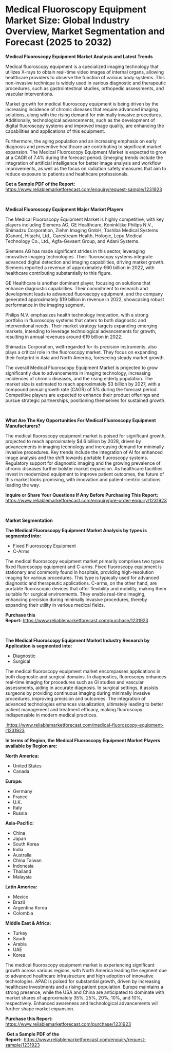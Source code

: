 <p><h1>Medical Fluoroscopy Equipment Market Size: Global Industry Overview, Market Segmentation and Forecast (2025 to 2032)</h1></p><p><strong>Medical Fluoroscopy Equipment Market Analysis and Latest Trends</strong></p>
<p><p>Medical fluoroscopy equipment is a specialized imaging technology that utilizes X-rays to obtain real-time video images of internal organs, allowing healthcare providers to observe the function of various body systems. This non-invasive technique is widely used in various diagnostic and therapeutic procedures, such as gastrointestinal studies, orthopedic assessments, and vascular interventions.</p><p>Market growth for medical fluoroscopy equipment is being driven by the increasing incidence of chronic diseases that require advanced imaging solutions, along with the rising demand for minimally invasive procedures. Additionally, technological advancements, such as the development of digital fluoroscopy systems and improved image quality, are enhancing the capabilities and applications of this equipment.</p><p>Furthermore, the aging population and an increasing emphasis on early diagnosis and preventive healthcare are contributing to significant market expansion. The Medical Fluoroscopy Equipment Market is expected to grow at a CAGR of 7.4% during the forecast period. Emerging trends include the integration of artificial intelligence for better image analysis and workflow improvements, as well as the focus on radiation safety measures that aim to reduce exposure to patients and healthcare professionals.</p></p>
<p><strong>Get a Sample PDF of the Report:&nbsp;</strong> <a href="https://www.reliablemarketforecast.com/enquiry/request-sample/1231923?utm_campaign=1167&utm_medium=2&utm_source=Github&utm_content=ia&utm_term=13042025&utm_id=medical-fluoroscopy-equipment">https://www.reliablemarketforecast.com/enquiry/request-sample/1231923</a></p>
<p>&nbsp;</p>
<p><strong>Medical Fluoroscopy Equipment Major Market Players</strong></p>
<p><p>The Medical Fluoroscopy Equipment Market is highly competitive, with key players including Siemens AG, GE Healthcare, Koninklijke Philips N.V., Shimadzu Corporation, Ziehm Imaging GmbH, Toshiba Medical Systems (Canon), Hitachi, Ltd., Carestream Health, Hologic, Lepu Medical Technology Co., Ltd., Agfa-Gevaert Group, and Adani Systems. </p><p>Siemens AG has made significant strides in this sector, leveraging innovative imaging technologies. Their fluoroscopy systems integrate advanced digital detection and imaging capabilities, driving market growth. Siemens reported a revenue of approximately €60 billion in 2022, with healthcare contributing substantially to this figure.</p><p>GE Healthcare is another dominant player, focusing on solutions that enhance diagnostic capabilities. Their commitment to research and development leads to advanced fluoroscopy equipment, and the company generated approximately $19 billion in revenue in 2022, showcasing robust performance in the imaging segment.</p><p>Philips N.V. emphasizes health technology innovation, with a strong portfolio in fluoroscopy systems that caters to both diagnostic and interventional needs. Their market strategy targets expanding emerging markets, intending to leverage technological advancements for growth, resulting in annual revenues around €19 billion in 2022.</p><p>Shimadzu Corporation, well-regarded for its precision instruments, also plays a critical role in the fluoroscopy market. They focus on expanding their footprint in Asia and North America, foreseeing steady market growth.</p><p>The overall Medical Fluoroscopy Equipment Market is projected to grow significantly due to advancements in imaging technology, increasing incidences of chronic diseases, and the rising elderly population. The market size is estimated to reach approximately $3 billion by 2027, with a compound annual growth rate (CAGR) of 5% during the forecast period. Competitive players are expected to enhance their product offerings and pursue strategic partnerships, positioning themselves for sustained growth.</p></p>
<p>&nbsp;</p>
<p><strong>What Are The Key Opportunities For Medical Fluoroscopy Equipment Manufacturers?</strong></p>
<p><p>The medical fluoroscopy equipment market is poised for significant growth, projected to reach approximately $4.6 billion by 2028, driven by advancements in imaging technology and increasing demand for minimally invasive procedures. Key trends include the integration of AI for enhanced image analysis and the shift towards portable fluoroscopy systems. Regulatory support for diagnostic imaging and the growing prevalence of chronic diseases further bolster market expansion. As healthcare facilities invest in modernized equipment to improve patient outcomes, the future of this market looks promising, with innovation and patient-centric solutions leading the way.</p></p>
<p><strong>Inquire or Share Your Questions If Any Before Purchasing This Report:</strong> <a href="https://www.reliablemarketforecast.com/enquiry/pre-order-enquiry/1231923?utm_campaign=1167&utm_medium=2&utm_source=Github&utm_content=ia&utm_term=13042025&utm_id=medical-fluoroscopy-equipment">https://www.reliablemarketforecast.com/enquiry/pre-order-enquiry/1231923</a></p>
<p>&nbsp;</p>
<p><strong>Market Segmentation</strong></p>
<p><strong>The Medical Fluoroscopy Equipment Market Analysis by types is segmented into:</strong></p>
<p><ul><li>Fixed Fluoroscopy Equipment</li><li>C-Arms</li></ul></p>
<p><p>The medical fluoroscopy equipment market primarily comprises two types: fixed fluoroscopy equipment and C-arms. Fixed fluoroscopy equipment is stationary and commonly found in hospitals, providing high-resolution imaging for various procedures. This type is typically used for advanced diagnostic and therapeutic applications. C-arms, on the other hand, are portable fluoroscopic devices that offer flexibility and mobility, making them suitable for surgical environments. They enable real-time imaging, enhancing precision during minimally invasive procedures, thereby expanding their utility in various medical fields.</p></p>
<p><strong>Purchase this Report:&nbsp;</strong><a href="https://www.reliablemarketforecast.com/purchase/1231923?utm_campaign=1167&utm_medium=2&utm_source=Github&utm_content=ia&utm_term=13042025&utm_id=medical-fluoroscopy-equipment">https://www.reliablemarketforecast.com/purchase/1231923</a></p>
<p>&nbsp;</p>
<p><strong>The Medical Fluoroscopy Equipment Market Industry Research by Application is segmented into:</strong></p>
<p><ul><li>Diagnostic</li><li>Surgical</li></ul></p>
<p><p>The medical fluoroscopy equipment market encompasses applications in both diagnostic and surgical domains. In diagnostics, fluoroscopy enhances real-time imaging for procedures such as GI studies and vascular assessments, aiding in accurate diagnosis. In surgical settings, it assists surgeons by providing continuous imaging during minimally invasive procedures, improving precision and outcomes. The integration of advanced technologies enhances visualization, ultimately leading to better patient management and treatment efficacy, making fluoroscopy indispensable in modern medical practices.</p></p>
<p><a href="https://www.reliablemarketforecast.com/medical-fluoroscopy-equipment-r1231923?utm_campaign=1167&utm_medium=2&utm_source=Github&utm_content=ia&utm_term=13042025&utm_id=medical-fluoroscopy-equipment">&nbsp;https://www.reliablemarketforecast.com/medical-fluoroscopy-equipment-r1231923</a></p>
<p><strong>In terms of Region, the Medical Fluoroscopy Equipment Market Players available by Region are:</strong></p>
<p>
    <p> <strong> North America: </strong>
        <ul>
            <li>United States</li>
            <li>Canada</li>
        </ul>
        </p> 
    <p> <strong> Europe: </strong>
        <ul>
            <li>Germany</li>
            <li>France</li>
            <li>U.K.</li>
            <li>Italy</li>
            <li>Russia</li>
        </ul>
        </p> 
    <p> <strong> Asia-Pacific: </strong>
        <ul>
            <li>China</li>
            <li>Japan</li>
            <li>South Korea</li>
            <li>India</li>
            <li>Australia</li>
            <li>China Taiwan</li>
            <li>Indonesia</li>
            <li>Thailand</li>
            <li>Malaysia</li>
        </ul>
        </p> 
    <p> <strong> Latin America: </strong>
        <ul>
            <li>Mexico</li>
            <li>Brazil</li>
            <li>Argentina Korea</li>
            <li>Colombia</li>
        </ul>
        </p> 
    <p> <strong> Middle East & Africa: </strong>
        <ul>
            <li>Turkey</li>
            <li>Saudi</li>
            <li>Arabia</li>
            <li>UAE</li>
            <li>Korea</li>
        </ul>
    </p>
    </p>
<p><p>The medical fluoroscopy equipment market is experiencing significant growth across various regions, with North America leading the segment due to advanced healthcare infrastructure and high adoption of innovative technologies. APAC is poised for substantial growth, driven by increasing healthcare investments and a rising patient population. Europe maintains a strong presence, while the USA and China are anticipated to dominate with market shares of approximately 35%, 25%, 20%, 10%, and 10%, respectively. Enhanced awareness and technological advancements will further shape market expansion.</p></p>
<p><strong>Purchase this Report: </strong><a href="https://www.reliablemarketforecast.com/purchase/1231923?utm_campaign=1167&utm_medium=2&utm_source=Github&utm_content=ia&utm_term=13042025&utm_id=medical-fluoroscopy-equipment">https://www.reliablemarketforecast.com/purchase/1231923</a></p>
<p>&nbsp;<strong>Get a Sample PDF of the Report:&nbsp;&nbsp;</strong><a href="https://www.reliablemarketforecast.com/enquiry/request-sample/1231923?utm_campaign=1167&utm_medium=2&utm_source=Github&utm_content=ia&utm_term=13042025&utm_id=medical-fluoroscopy-equipment">https://www.reliablemarketforecast.com/enquiry/request-sample/1231923</a></p>
<p><strong></strong></p>
<p><p></p><p></p><p></p></p>